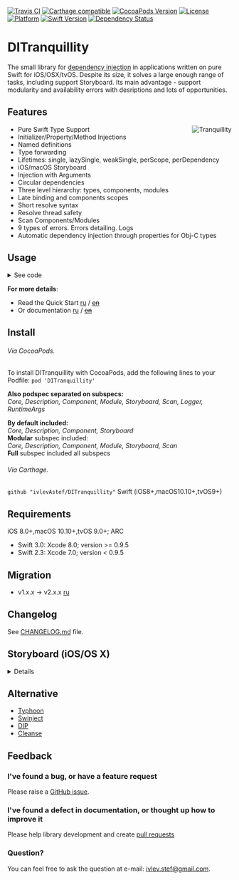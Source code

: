 [![Travis CI](https://travis-ci.org/ivlevAstef/DITranquillity.svg?branch=master)](https://travis-ci.org/ivlevAstef/DITranquillity)
[![Carthage compatible](https://img.shields.io/badge/Carthage-compatible-4BC51D.svg?style=flat)](https://github.com/Carthage/Carthage)
[![CocoaPods Version](https://img.shields.io/cocoapods/v/DITranquillity.svg?style=flat)](http://cocoapods.org/pods/DITranquillity)
[![License](https://img.shields.io/github/license/ivlevAstef/DITranquillity.svg?maxAge=2592000)](http://cocoapods.org/pods/DITranquillity)
[![Platform](https://img.shields.io/cocoapods/p/DITranquillity.svg?style=flat)](http://cocoapods.org/pods/DITranquillity)
[![Swift Version](https://img.shields.io/badge/Swift-3.0-F16D39.svg?style=flat)](https://developer.apple.com/swift)
[![Dependency Status](https://www.versioneye.com/objective-c/DITranquillity/2.0.0/badge.svg?style=flat)](https://www.versioneye.com/objective-c/DITranquillity/2.0.0)

# DITranquillity
The small library for [dependency injection](https://en.wikipedia.org/wiki/Dependency_injection) in applications written on pure Swift for iOS/OSX/tvOS. Despite its size, it solves a large enough range of tasks, including support Storyboard. Its main advantage - support modularity and availability errors with desriptions and lots of opportunities.


## Features
<img align="right" src="https://habrastorage.org/files/c6d/c89/5d0/c6dc895d02324b96bc679f41228ab6bf.png" alt="Tranquillity">  

* Pure Swift Type Support
* Initializer/Property/Method Injections
* Named definitions
* Type forwarding
* Lifetimes: single, lazySingle, weakSingle, perScope, perDependency
* iOS/macOS Storyboard
* Injection with Arguments
* Circular dependencies
* Three level hierarchy: types, components, modules
* Late binding and components scopes
* Short resolve syntax
* Resolve thread safety
* Scan Components/Modules
* 9 types of errors. Errors detailing. Logs
* Automatic dependency injection through properties for Obj-C types

## Usage

<details>
<summary>See code</summary>

```Swift
// builder - for register your types
let builder = DIContainerBuilder()

builder.register{ Cat(name: "Felix") }
  .as(Animal.self).check{$0} // register Cat with name felix by protocol Animal
  .lifetime(.perScope) // set lifetime

builder.register(type: PetOwner.init) // register PetOwner

// container - for finished register your types and validation dependencies
let container = try! builder.build()

.................................................

// get instance of a types from the container
let owner = try! container.resolve(PetOwner.self)
let animal: Animal = try! *container // short syntax

/// owner.pet === animal because lifetime perScope
print(owner.pet.name) // "Felix"
print(animal.name) // "Felix"

.................................................

// where
protocol Animal {
  var name: String { get }
}

class Cat: Animal {
  let name: String
  init(name: String) {
    self.name = name
  }
}

class PetOwner {
  let pet: Animal
  init(pet: Animal) {
    self.pet = pet
  }
}
```

</details>

**For more details**:
* Read the Quick Start [ru](Documentation/ru/quick_start.md#Быстрый-старт) / [~~en~~](Documentation/en/Ups.md)
* Or documentation [ru](Documentation/ru/main.md) / [~~en~~](Documentation/en/Ups.md)

## Install
###### Via CocoaPods.

To install DITranquillity with CocoaPods, add the following lines to your Podfile: `pod 'DITranquillity'`  
  
**Also podspec separated on subspecs:**  
*Core, Description, Component, Module, Storyboard, Scan, Logger, RuntimeArgs*  
  
**By default included:**  
*Core, Description, Component, Storyboard*  
**Modular** subspec included:  
*Core, Description, Component, Module, Storyboard, Scan*  
**Full** subspec included all subspecs

###### Via Carthage.

`github "ivlevAstef/DITranquillity"` Swift (iOS8+,macOS10.10+,tvOS9+)

## Requirements
iOS 8.0+,macOS 10.10+,tvOS 9.0+; ARC

* Swift 3.0: Xcode 8.0; version >= 0.9.5
* Swift 2.3: Xcode 7.0; version <  0.9.5

## Migration
* v1.x.x -> v2.x.x [ru](Documentation/ru/migration1to2.md)

## Changelog
See [CHANGELOG.md](CHANGELOG.md) file.


## Storyboard (iOS/OS X)

<details>
<summarySee</summary>

Create your ViewController:
```Swift
class ViewController: UIViewController/NSViewController {
  var inject: Inject?
  
  override func viewDidLoad() {
    super.viewDidLoad()
    print("Inject: \(inject)")
  }
}
```
Create container:
```Swift
  let builder = DIContainerBuilder()
  builder.register(vc: ViewController.self)
    .injection { $0.inject = $1 }

  let container = try! builder.build()
```
Create Storyboard:
```Swift
/// for iOS
func applicationDidFinishLaunching(_ application: UIApplication) {
  let storyboard = DIStoryboard(name: "Main", bundle: nil, container: container)

  window = UIWindow(frame: UIScreen.main.bounds)
  window!.rootViewController = storyboard.instantiateInitialViewController()
  window!.makeKeyAndVisible()
}
```

```Swift
/// for OS X
func applicationDidFinishLaunching(_ aNotification: Notification) {
  let storyboard = DIStoryboard(name: "Main", bundle: nil, container: container)

  let viewController = storyboard.instantiateInitialController() as! NSViewController
  let window = NSApplication.shared().windows.first
  window?.contentViewController = viewController
}
```

</details>

## Alternative
* [Typhoon](https://github.com/appsquickly/Typhoon)
* [Swinject](https://github.com/Swinject/Swinject)
* [DIP](https://github.com/AliSoftware/Dip)
* [Cleanse](https://github.com/square/Cleanse)

## Feedback

### I've found a bug, or have a feature request
Please raise a [GitHub issue](https://github.com/ivlevAstef/DITranquillity/issues).

### I've found a defect in documentation, or thought up how to improve it
Please help library development and create [pull requests](https://github.com/ivlevAstef/DITranquillity/pulls)

### Question?
You can feel free to ask the question at e-mail: ivlev.stef@gmail.com.  